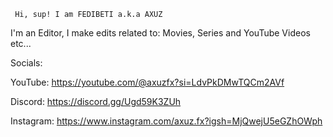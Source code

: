      Hi, sup! I am FEDIBETI a.k.a AXUZ
     
I'm an Editor, I make edits related to: Movies, Series and YouTube Videos etc...

Socials:

YouTube:
https://youtube.com/@axuzfx?si=LdvPkDMwTQCm2AVf

Discord:
https://discord.gg/Ugd59K3ZUh

Instagram:
https://www.instagram.com/axuz.fx?igsh=MjQwejU5eGZhOWph
